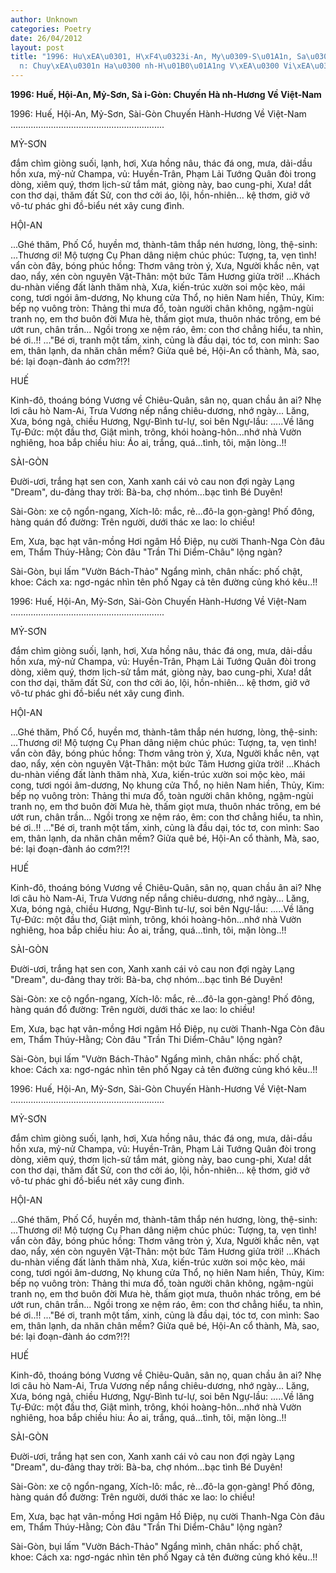 ```yaml
---
author: Unknown
categories: Poetry
date: 26/04/2012
layout: post
title: "1996: Hu\xEA\u0301, H\xF4\u0323i-An, My\u0309-S\u01A1n, Sa\u0300 i-Go\u0300\
  n: Chuy\xEA\u0301n Ha\u0300 nh-H\u01B0\u01A1ng V\xEA\u0300 Vi\xEA\u0323t-Nam"
---
```


**1996: Huế, Hội-An, Mỷ-Sơn, Sà i-Gòn: Chuyến Hà nh-Hương Về Việt-Nam**

1996: Huế, Hội-An, Mỷ-Sơn, Sài-Gòn
Chuyến Hành-Hương Về Việt-Nam
.............................................................

MỶ-SƠN

đắm chìm giòng suối, lạnh, hơi, Xưa
hồng nâu, thác đá o­ng, mưa, dải-dầu
hồn xưa, mỷ-nử Champa, vủ:
Huyền-Trân, Phạm Lải Tướng Quân đòi
trong dòng, xiêm quý, thơm lịch-sử
tắm mát, giòng này, bao cung-phi, Xưa!
dắt con thơ dại, thăm đất Sử,
con thơ cởi áo, lội, hồn-nhiên...
kệ thơm, giở vở vô-tư
phác ghi đồ-biểu nét xây cung đình.


HỘI-AN

...Ghé thăm, Phố Cổ, huyền mơ,
thành-tâm thắp nén hương, lòng, thệ-sinh:
...Thương ơi! Mộ tượng Cụ Phan
dâng niệm chúc phúc: Tượng, ta, vẹn tình!
vẩn còn đây, bóng phúc hồng:
Thơm vâng tròn ý, Xưa, Người khắc nên,
vạt dao, nẩy, xén còn nguyên
Vật-Thân: một bức Tâm Hương giửa trời!
...Khách du-nhàn viếng đất lành
thăm nhà, Xưa, kiến-trúc xườn soi mộc kèo,
mái cong, tươi ngói âm-dương,
Nọ khung cửa Thổ, nọ hiên Nam hiền,
Thủy, Kim: bếp nọ vuông tròn:
Thảng thi mưa đổ, toàn người chân không,
ngậm-ngùi tranh nọ, em thơ buôn đời
Mưa hè, thấm giọt mưa, thuôn
nhác trông, em bé ướt run, chân trần...
Ngồi trong xe nệm ráo, êm:
con thơ chẳng hiểu, ta nhìn, bé ơi..!!
..."Bé ơi, tranh một tấm, xinh,
củng là đầu dại, tóc tơ, con mình:
Sao em, thân lạnh, da nhăn chân mềm?
Giửa quê bé, Hội-An cổ thành,
Mà, sao, bé: lại đoạn-đành áo cơm?!?!




HUẾ

Kinh-đô, thoáng bóng Vương về
Chiêu-Quân, sân nọ, quan chầu ân ai?
Nhẹ lơi câu hò Nam-Ai,
Trưa Vương nếp nắng chiêu-dương, nhớ ngày...
Lăng, Xưa, bóng ngả, chiều Hương,
Ngự-Bình tư-lự, soi bên Ngự-lầu:
.....Về lăng Tự-Đức: một đầu thơ,
Giật mình, trông, khói hoàng-hôn...nhớ nhà
Vườn nghiêng, hoa bắp chiều hiu:
Áo ai, trắng, quá...tình, tôi, mặn lòng..!!


SÀI-GÒN

Đười-ươi, trắng hạt sen con,
Xanh xanh cái vỏ cau non đợi ngày
Lạng "Dream", du-đảng thay trời:
Bà-ba, chợ nhóm...bạc tình Bé Duyên!
  
Sài-Gòn: xe cộ ngổn-ngang,
Xích-lô: mắc, rẻ...đô-la gọn-gàng!
Phố đông, hàng quán đổ đường:
Trên người, dưới thác xe lao: lo chiều!

Em, Xưa, bạc hạt vân-mồng
Hơi ngâm Hồ Điệp, nụ cười Thanh-Nga
Còn đâu em, Thẩm Thúy-Hằng;
Còn đâu "Trần Thi Diểm-Châu" lộng ngàn?

Sài-Gòn, bụi lấm "Vườn Bách-Thảo"
Ngẩng mình, chân nhấc: phố chật, khoe:
Cách xa: ngơ-ngác nhìn tên phố
Ngay cả tên đường củng khó kêu..!!

1996: Huế, Hội-An, Mỷ-Sơn, Sài-Gòn
Chuyến Hành-Hương Về Việt-Nam
.............................................................

MỶ-SƠN

đắm chìm giòng suối, lạnh, hơi, Xưa
hồng nâu, thác đá o­ng, mưa, dải-dầu
hồn xưa, mỷ-nử Champa, vủ:
Huyền-Trân, Phạm Lải Tướng Quân đòi
trong dòng, xiêm quý, thơm lịch-sử
tắm mát, giòng này, bao cung-phi, Xưa!
dắt con thơ dại, thăm đất Sử,
con thơ cởi áo, lội, hồn-nhiên...
kệ thơm, giở vở vô-tư
phác ghi đồ-biểu nét xây cung đình.


HỘI-AN

...Ghé thăm, Phố Cổ, huyền mơ,
thành-tâm thắp nén hương, lòng, thệ-sinh:
...Thương ơi! Mộ tượng Cụ Phan
dâng niệm chúc phúc: Tượng, ta, vẹn tình!
vẩn còn đây, bóng phúc hồng:
Thơm vâng tròn ý, Xưa, Người khắc nên,
vạt dao, nẩy, xén còn nguyên
Vật-Thân: một bức Tâm Hương giửa trời!
...Khách du-nhàn viếng đất lành
thăm nhà, Xưa, kiến-trúc xườn soi mộc kèo,
mái cong, tươi ngói âm-dương,
Nọ khung cửa Thổ, nọ hiên Nam hiền,
Thủy, Kim: bếp nọ vuông tròn:
Thảng thi mưa đổ, toàn người chân không,
ngậm-ngùi tranh nọ, em thơ buôn đời
Mưa hè, thấm giọt mưa, thuôn
nhác trông, em bé ướt run, chân trần...
Ngồi trong xe nệm ráo, êm:
con thơ chẳng hiểu, ta nhìn, bé ơi..!!
..."Bé ơi, tranh một tấm, xinh,
củng là đầu dại, tóc tơ, con mình:
Sao em, thân lạnh, da nhăn chân mềm?
Giửa quê bé, Hội-An cổ thành,
Mà, sao, bé: lại đoạn-đành áo cơm?!?!




HUẾ

Kinh-đô, thoáng bóng Vương về
Chiêu-Quân, sân nọ, quan chầu ân ai?
Nhẹ lơi câu hò Nam-Ai,
Trưa Vương nếp nắng chiêu-dương, nhớ ngày...
Lăng, Xưa, bóng ngả, chiều Hương,
Ngự-Bình tư-lự, soi bên Ngự-lầu:
.....Về lăng Tự-Đức: một đầu thơ,
Giật mình, trông, khói hoàng-hôn...nhớ nhà
Vườn nghiêng, hoa bắp chiều hiu:
Áo ai, trắng, quá...tình, tôi, mặn lòng..!!


SÀI-GÒN

Đười-ươi, trắng hạt sen con,
Xanh xanh cái vỏ cau non đợi ngày
Lạng "Dream", du-đảng thay trời:
Bà-ba, chợ nhóm...bạc tình Bé Duyên!
  
Sài-Gòn: xe cộ ngổn-ngang,
Xích-lô: mắc, rẻ...đô-la gọn-gàng!
Phố đông, hàng quán đổ đường:
Trên người, dưới thác xe lao: lo chiều!

Em, Xưa, bạc hạt vân-mồng
Hơi ngâm Hồ Điệp, nụ cười Thanh-Nga
Còn đâu em, Thẩm Thúy-Hằng;
Còn đâu "Trần Thi Diểm-Châu" lộng ngàn?

Sài-Gòn, bụi lấm "Vườn Bách-Thảo"
Ngẩng mình, chân nhấc: phố chật, khoe:
Cách xa: ngơ-ngác nhìn tên phố
Ngay cả tên đường củng khó kêu..!!

1996: Huế, Hội-An, Mỷ-Sơn, Sài-Gòn
Chuyến Hành-Hương Về Việt-Nam
.............................................................

MỶ-SƠN

đắm chìm giòng suối, lạnh, hơi, Xưa
hồng nâu, thác đá o­ng, mưa, dải-dầu
hồn xưa, mỷ-nử Champa, vủ:
Huyền-Trân, Phạm Lải Tướng Quân đòi
trong dòng, xiêm quý, thơm lịch-sử
tắm mát, giòng này, bao cung-phi, Xưa!
dắt con thơ dại, thăm đất Sử,
con thơ cởi áo, lội, hồn-nhiên...
kệ thơm, giở vở vô-tư
phác ghi đồ-biểu nét xây cung đình.


HỘI-AN

...Ghé thăm, Phố Cổ, huyền mơ,
thành-tâm thắp nén hương, lòng, thệ-sinh:
...Thương ơi! Mộ tượng Cụ Phan
dâng niệm chúc phúc: Tượng, ta, vẹn tình!
vẩn còn đây, bóng phúc hồng:
Thơm vâng tròn ý, Xưa, Người khắc nên,
vạt dao, nẩy, xén còn nguyên
Vật-Thân: một bức Tâm Hương giửa trời!
...Khách du-nhàn viếng đất lành
thăm nhà, Xưa, kiến-trúc xườn soi mộc kèo,
mái cong, tươi ngói âm-dương,
Nọ khung cửa Thổ, nọ hiên Nam hiền,
Thủy, Kim: bếp nọ vuông tròn:
Thảng thi mưa đổ, toàn người chân không,
ngậm-ngùi tranh nọ, em thơ buôn đời
Mưa hè, thấm giọt mưa, thuôn
nhác trông, em bé ướt run, chân trần...
Ngồi trong xe nệm ráo, êm:
con thơ chẳng hiểu, ta nhìn, bé ơi..!!
..."Bé ơi, tranh một tấm, xinh,
củng là đầu dại, tóc tơ, con mình:
Sao em, thân lạnh, da nhăn chân mềm?
Giửa quê bé, Hội-An cổ thành,
Mà, sao, bé: lại đoạn-đành áo cơm?!?!




HUẾ

Kinh-đô, thoáng bóng Vương về
Chiêu-Quân, sân nọ, quan chầu ân ai?
Nhẹ lơi câu hò Nam-Ai,
Trưa Vương nếp nắng chiêu-dương, nhớ ngày...
Lăng, Xưa, bóng ngả, chiều Hương,
Ngự-Bình tư-lự, soi bên Ngự-lầu:
.....Về lăng Tự-Đức: một đầu thơ,
Giật mình, trông, khói hoàng-hôn...nhớ nhà
Vườn nghiêng, hoa bắp chiều hiu:
Áo ai, trắng, quá...tình, tôi, mặn lòng..!!


SÀI-GÒN

Đười-ươi, trắng hạt sen con,
Xanh xanh cái vỏ cau non đợi ngày
Lạng "Dream", du-đảng thay trời:
Bà-ba, chợ nhóm...bạc tình Bé Duyên!
  
Sài-Gòn: xe cộ ngổn-ngang,
Xích-lô: mắc, rẻ...đô-la gọn-gàng!
Phố đông, hàng quán đổ đường:
Trên người, dưới thác xe lao: lo chiều!

Em, Xưa, bạc hạt vân-mồng
Hơi ngâm Hồ Điệp, nụ cười Thanh-Nga
Còn đâu em, Thẩm Thúy-Hằng;
Còn đâu "Trần Thi Diểm-Châu" lộng ngàn?

Sài-Gòn, bụi lấm "Vườn Bách-Thảo"
Ngẩng mình, chân nhấc: phố chật, khoe:
Cách xa: ngơ-ngác nhìn tên phố
Ngay cả tên đường củng khó kêu..!!
